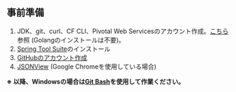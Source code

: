 ## 事前準備

1. JDK、git、curl、CF CLI、Pivotal Web Servicesのアカウント作成。[こちら](https://github.com/Pivotal-Japan/cf-workshop/blob/master/prerequisite.md)参照 (Golangのインストールは不要)。
1. [Spring Tool Suite](https://spring.io/tools)のインストール
1. [GitHubのアカウント作成](https://github.com/join)
1. [JSONView](https://chrome.google.com/webstore/detail/jsonview/chklaanhfefbnpoihckbnefhakgolnmc) (Google Chromeを使用している場合)

**※ 以降、Windowsの場合は[Git Bash](https://git-scm.com/downloads)を使用して作業ください。**
